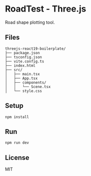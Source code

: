 # RoadTest - Three.js

Road shape plotting tool.

## Files

```
threejs-react19-boilerplate/
├── package.json
├── tsconfig.json
├── vite.config.ts
├── index.html
├── src/
│   ├── main.tsx
│   ├── App.tsx
│   ├── components/
│   │   └── Scene.tsx
│   └── style.css
```

## Setup

```
npm install
```

## Run

```
npm run dev
```

## License

MIT
